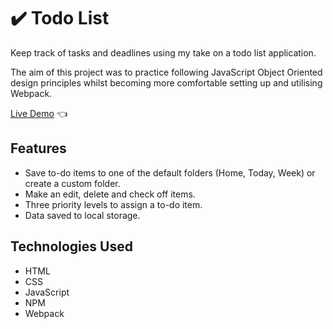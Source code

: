 # ✔️ Todo List

Keep track of tasks and deadlines using my take on a todo list application.

The aim of this project was to practice following JavaScript Object Oriented design principles whilst becoming more comfortable setting up and utilising Webpack.

[Live Demo](https://elliot-akande.github.io/todo-list/) :point_left:

## Features

- Save to-do items to one of the default folders (Home, Today, Week) or create a custom folder.
- Make an edit, delete and check off items.
- Three priority levels to assign a to-do item.
- Data saved to local storage.

## Technologies Used

- HTML
- CSS
- JavaScript
- NPM
- Webpack
